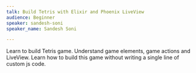 ```yaml
---
talk: Build Tetris with Elixir and Phoenix LiveView
audience: Beginner
speaker: sandesh-soni
speaker_name: Sandesh Soni

---
```

Learn to build Tetris game. Understand game elements, game actions and LiveView. Learn how to build this game without writing a single line of custom js code.